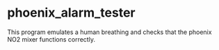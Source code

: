 # phoenix_alarm_tester

This program emulates a human breathing and checks that the phoenix NO2 mixer functions correctly.
